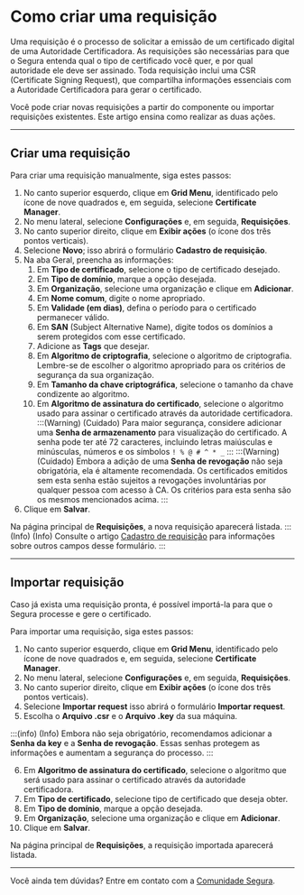 # Como criar uma requisição

Uma requisição é o processo de solicitar a emissão de um certificado digital de uma Autoridade Certificadora. As requisições são necessárias para que o Segura entenda qual o tipo de certificado você quer, e por qual autoridade ele deve ser assinado. Toda requisição inclui uma CSR (Certificate Signing Request), que compartilha informações essenciais com a Autoridade Certificadora para gerar o certificado. 

Você pode criar novas requisições a partir do componente ou importar requisições existentes. Este artigo ensina como realizar as duas ações. 
***
## Criar uma requisição

Para criar uma requisição manualmente, siga estes passos:

1. No canto superior esquerdo, clique em **Grid Menu**, identificado pelo ícone de nove quadrados e, em seguida, selecione **Certificate Manager**.
2. No menu lateral, selecione **Configurações** e, em seguida, **Requisições**.
3. No canto superior direito, clique em **Exibir ações** (o ícone dos três pontos verticais).
4. Selecione **Novo**; isso abrirá o formulário **Cadastro de requisição**.
5. Na aba Geral, preencha as informações:
    1. Em **Tipo de certificado**, selecione o tipo de certificado desejado.
    2. Em **Tipo de domínio**, marque a opção desejada.
    3. Em **Organização**, selecione uma organização e clique em **Adicionar**.
    4. Em **Nome comum**, digite o nome apropriado. 
    5. Em **Validade (em dias)**, defina o período para o certificado permanecer válido.
    6. Em **SAN** (Subject Alternative Name), digite todos os domínios a serem protegidos com esse certificado.
    7. Adicione as **Tags** que desejar.
    8. Em **Algoritmo de criptografia**, selecione o algoritmo de criptografia. Lembre-se de escolher o algoritmo apropriado para os critérios de segurança da sua organização.
    9. Em **Tamanho da chave criptográfica**, selecione o tamanho da chave condizente ao algoritmo.
    10. Em **Algoritmo de assinatura do certificado**, selecione o algoritmo usado para assinar o certificado através da autoridade certificadora.
:::(Warning) (Cuidado)
Para maior segurança, considere adicionar uma **Senha de armazenamento** para visualização do certificado. A senha pode ter até 72 caracteres, incluindo letras maiúsculas e minúsculas, números e os símbolos ```! % @ # ^ * _``` 
:::
:::(Warning) (Cuidado)
Embora a adição de uma **Senha de revogação** não seja obrigatória, ela é altamente recomendada. Os certificados emitidos sem esta senha estão sujeitos a revogações involuntárias por qualquer pessoa com acesso à CA. Os critérios para esta senha são os mesmos mencionados acima.
:::
6. Clique em **Salvar**.

Na página principal de **Requisições**, a nova requisição aparecerá listada.
:::(Info) (Info)
Consulte o artigo [Cadastro de requisição](/v4/docs/pt/certificate-manager-reference-requisition-form) para informações sobre outros campos desse formulário.
:::

***
## Importar requisição
Caso já exista uma requisição pronta, é possível importá-la para que o Segura processe e gere o certificado. 

Para importar uma requisição, siga estes passos:

1. No canto superior esquerdo, clique em **Grid Menu**, identificado pelo ícone de nove quadrados e, em seguida, selecione **Certificate Manager**.
2. No menu lateral, selecione **Configurações** e, em seguida, **Requisições**.
3. No canto superior direito, clique em **Exibir ações** (o ícone dos três pontos verticais).
4. Selecione **Importar request** isso abrirá o formulário **Importar request**.
5. Escolha o **Arquivo .csr** e o **Arquivo .key** da sua máquina.

:::(info) (Info)
Embora não seja obrigatório, recomendamos adicionar a **Senha da key** e a **Senha de revogação**. Essas senhas protegem as informações e aumentam a segurança do processo.
:::

6. Em **Algoritmo de assinatura do certificado**, selecione o algoritmo que será usado para assinar o certificado através da autoridade certificadora.
7. Em **Tipo de certificado**, selecione tipo de certificado que deseja obter.
8. Em **Tipo de domínio**, marque a opção desejada.
9. Em **Organização**, selecione uma organização e clique em **Adicionar**.
10. Clique em **Salvar**.

Na página principal de **Requisições**, a requisição importada aparecerá listada.
***
Você ainda tem dúvidas? Entre em contato com a [Comunidade Segura](https://community.Segura.io/).

